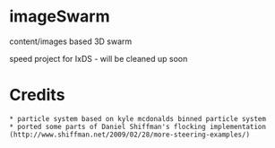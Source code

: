 imageSwarm
==========

content/images based 3D swarm  

speed project for IxDS - will be cleaned up soon

Credits
==========
	* particle system based on kyle mcdonalds binned particle system
	* ported some parts of Daniel Shiffman's flocking implementation (http://www.shiffman.net/2009/02/28/more-steering-examples/)
